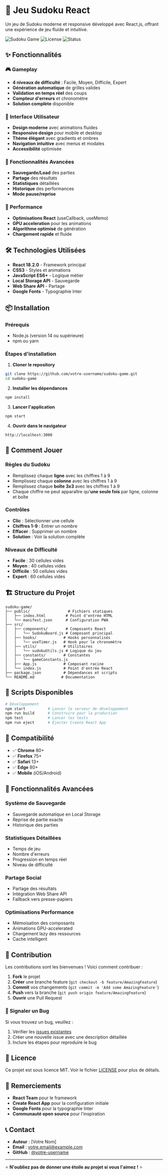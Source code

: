 # 🎯 Jeu Sudoku React

Un jeu de Sudoku moderne et responsive développé avec React.js, offrant une expérience de jeu fluide et intuitive.

![Sudoku Game](https://img.shields.io/badge/React-18.2.0-blue?style=for-the-badge&logo=react)
![License](https://img.shields.io/badge/License-MIT-green?style=for-the-badge)
![Status](https://img.shields.io/badge/Status-Production%20Ready-brightgreen?style=for-the-badge)

## ✨ Fonctionnalités

### 🎮 **Gameplay**
- **4 niveaux de difficulté** : Facile, Moyen, Difficile, Expert
- **Génération automatique** de grilles valides
- **Validation en temps réel** des coups
- **Compteur d'erreurs** et chronomètre
- **Solution complète** disponible

### 🎨 **Interface Utilisateur**
- **Design moderne** avec animations fluides
- **Responsive design** pour mobile et desktop
- **Thème élégant** avec gradients et ombres
- **Navigation intuitive** avec menus et modales
- **Accessibilité** optimisée

### 💾 **Fonctionnalités Avancées**
- **Sauvegarde/Load** des parties
- **Partage** des résultats
- **Statistiques** détaillées
- **Historique** des performances
- **Mode pause/reprise**

### 🚀 **Performance**
- **Optimisations React** (useCallback, useMemo)
- **GPU acceleration** pour les animations
- **Algorithme optimisé** de génération
- **Chargement rapide** et fluide

## 🛠️ Technologies Utilisées

- **React 18.2.0** - Framework principal
- **CSS3** - Styles et animations
- **JavaScript ES6+** - Logique métier
- **Local Storage API** - Sauvegarde
- **Web Share API** - Partage
- **Google Fonts** - Typographie Inter

## 📦 Installation

### Prérequis
- Node.js (version 14 ou supérieure)
- npm ou yarn

### Étapes d'installation

1. **Cloner le repository**
```bash
git clone https://github.com/votre-username/sudoku-game.git
cd sudoku-game
```

2. **Installer les dépendances**
```bash
npm install
```

3. **Lancer l'application**
```bash
npm start
```

4. **Ouvrir dans le navigateur**
```
http://localhost:3000
```

## 🎯 Comment Jouer

### Règles du Sudoku
- Remplissez chaque **ligne** avec les chiffres 1 à 9
- Remplissez chaque **colonne** avec les chiffres 1 à 9  
- Remplissez chaque **boîte 3x3** avec les chiffres 1 à 9
- Chaque chiffre ne peut apparaître qu'**une seule fois** par ligne, colonne et boîte

### Contrôles
- **Clic** : Sélectionner une cellule
- **Chiffres 1-9** : Entrer un nombre
- **Effacer** : Supprimer un nombre
- **Solution** : Voir la solution complète

### Niveaux de Difficulté
- **Facile** : 30 cellules vides
- **Moyen** : 40 cellules vides
- **Difficile** : 50 cellules vides
- **Expert** : 60 cellules vides

## 🏗️ Structure du Projet

```
sudoku-game/
├── public/                 # Fichiers statiques
│   ├── index.html         # Point d'entrée HTML
│   └── manifest.json      # Configuration PWA
├── src/
│   ├── components/        # Composants React
│   │   └── SudokuBoard.js # Composant principal
│   ├── hooks/            # Hooks personnalisés
│   │   └── useTimer.js   # Hook pour le chronomètre
│   ├── utils/            # Utilitaires
│   │   └── sudokuUtils.js # Logique du jeu
│   ├── constants/        # Constantes
│   │   └── gameConstants.js
│   ├── App.js            # Composant racine
│   └── index.js          # Point d'entrée React
├── package.json          # Dépendances et scripts
└── README.md            # Documentation
```

## 🚀 Scripts Disponibles

```bash
# Développement
npm start          # Lancer le serveur de développement
npm run build      # Construire pour la production
npm test           # Lancer les tests
npm run eject      # Éjecter Create React App
```

## 📱 Compatibilité

- ✅ **Chrome** 80+
- ✅ **Firefox** 75+
- ✅ **Safari** 13+
- ✅ **Edge** 80+
- ✅ **Mobile** (iOS/Android)

## 🎨 Fonctionnalités Avancées

### **Système de Sauvegarde**
- Sauvegarde automatique en Local Storage
- Reprise de partie exacte
- Historique des parties

### **Statistiques Détaillées**
- Temps de jeu
- Nombre d'erreurs
- Progression en temps réel
- Niveau de difficulté

### **Partage Social**
- Partage des résultats
- Intégration Web Share API
- Fallback vers presse-papiers

### **Optimisations Performance**
- Mémoisation des composants
- Animations GPU-accelerated
- Chargement lazy des ressources
- Cache intelligent

## 🤝 Contribution

Les contributions sont les bienvenues ! Voici comment contribuer :

1. **Fork** le projet
2. **Créer** une branche feature (`git checkout -b feature/AmazingFeature`)
3. **Commit** vos changements (`git commit -m 'Add some AmazingFeature'`)
4. **Push** vers la branche (`git push origin feature/AmazingFeature`)
5. **Ouvrir** une Pull Request

### 🐛 Signaler un Bug

Si vous trouvez un bug, veuillez :
1. Vérifier les [issues existantes](https://github.com/votre-username/sudoku-game/issues)
2. Créer une nouvelle issue avec une description détaillée
3. Inclure les étapes pour reproduire le bug

## 📄 Licence

Ce projet est sous licence MIT. Voir le fichier [LICENSE](LICENSE) pour plus de détails.

## 🙏 Remerciements

- **React Team** pour le framework
- **Create React App** pour la configuration initiale
- **Google Fonts** pour la typographie Inter
- **Communauté open source** pour l'inspiration

## 📞 Contact

- **Auteur** : [Votre Nom]
- **Email** : votre.email@example.com
- **GitHub** : [@votre-username](https://github.com/votre-username)

---

⭐ **N'oubliez pas de donner une étoile au projet si vous l'aimez !** ⭐

